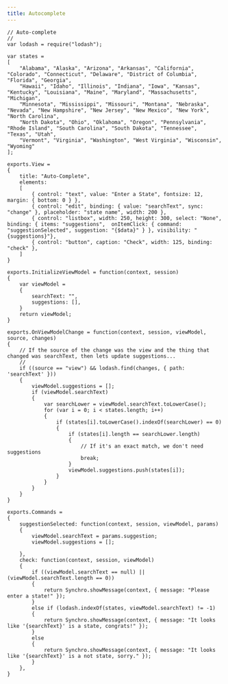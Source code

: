 ```yaml
---
title: Autocomplete
---
```


    // Auto-complete
    //
    var lodash = require("lodash");

    var states = 
    [
        "Alabama", "Alaska", "Arizona", "Arkansas", "California", "Colorado", "Connecticut", "Delaware", "District of Columbia", "Florida", "Georgia",
        "Hawaii", "Idaho", "Illinois", "Indiana", "Iowa", "Kansas", "Kentucky", "Louisiana", "Maine", "Maryland", "Massachusetts", "Michigan", 
        "Minnesota", "Mississippi", "Missouri", "Montana", "Nebraska", "Nevada", "New Hampshire", "New Jersey", "New Mexico", "New York", "North Carolina",
        "North Dakota", "Ohio", "Oklahoma", "Oregon", "Pennsylvania", "Rhode Island", "South Carolina", "South Dakota", "Tennessee", "Texas", "Utah",
        "Vermont", "Virginia", "Washington", "West Virginia", "Wisconsin", "Wyoming"
    ];

    exports.View =
    {
        title: "Auto-Complete",
        elements:
        [
            { control: "text", value: "Enter a State", fontsize: 12, margin: { bottom: 0 } },
            { control: "edit", binding: { value: "searchText", sync: "change" }, placeholder: "state name", width: 200 },
            { control: "listbox", width: 250, height: 300, select: "None", binding: { items: "suggestions",  onItemClick: { command: "suggestionSelected", suggestion: "{$data}" } }, visibility: "{suggestions}"},
            { control: "button", caption: "Check", width: 125, binding: "check" },
        ]
    }

    exports.InitializeViewModel = function(context, session)
    {
        var viewModel =
        {
            searchText: "",
            suggestions: [],
        }
        return viewModel;
    }

    exports.OnViewModelChange = function(context, session, viewModel, source, changes)
    {
        // If the source of the change was the view and the thing that changed was searchText, then lets update suggestions...
        //
        if ((source == "view") && lodash.find(changes, { path: 'searchText' }))
        {
            viewModel.suggestions = [];
            if (viewModel.searchText)
            {
                var searchLower = viewModel.searchText.toLowerCase();
                for (var i = 0; i < states.length; i++)
                {
                    if (states[i].toLowerCase().indexOf(searchLower) == 0)
                    {
                        if (states[i].length == searchLower.length)
                        {
                            // If it's an exact match, we don't need suggestions
                            break;
                        }
                        viewModel.suggestions.push(states[i]);
                    }
                }        
            }
        }
    }

    exports.Commands = 
    {
        suggestionSelected: function(context, session, viewModel, params)
        {
            viewModel.searchText = params.suggestion;
            viewModel.suggestions = [];

        },
        check: function(context, session, viewModel)
        {
            if ((viewModel.searchText == null) || (viewModel.searchText.length == 0))
            {
                return Synchro.showMessage(context, { message: "Please enter a state!" });
            }
            else if (lodash.indexOf(states, viewModel.searchText) != -1)
            {
                return Synchro.showMessage(context, { message: "It looks like '{searchText}' is a state, congrats!" });
            }
            else
            {
                return Synchro.showMessage(context, { message: "It looks like '{searchText}' is a not state, sorry." });
            }
        },
    }
